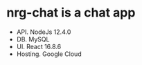 # nrg-chat is a chat app

- API. NodeJs 12.4.0
- DB. MySQL
- UI. React 16.8.6
- Hosting. Google Cloud